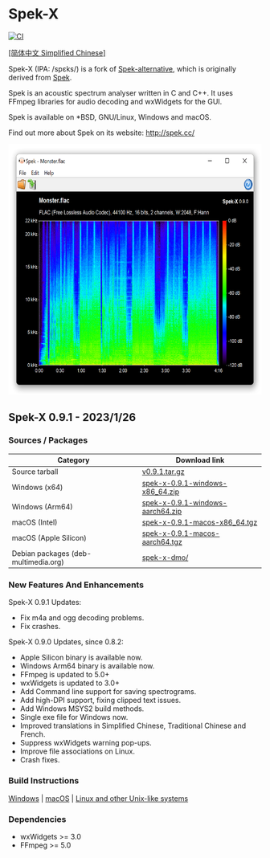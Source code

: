 # Spek-X

[![CI](https://github.com/MikeWang000000/spek-X/actions/workflows/ci.yml/badge.svg?branch=main&event=push)](https://github.com/MikeWang000000/spek-X/actions/workflows/ci.yml)

[[简体中文 Simplified Chinese]](./README-zh_CN.md)

Spek-X (IPA: /spɛks/) is a fork of [Spek-alternative](https://github.com/withmorten/spek-alternative), which is originally derived from [Spek](https://github.com/alexkay/spek).

Spek is an acoustic spectrum analyser written in C and C++. It uses FFmpeg
libraries for audio decoding and wxWidgets for the GUI.

Spek is available on *BSD, GNU/Linux, Windows and macOS.

Find out more about Spek on its website: <http://spek.cc/>

<img src="./data/spek-screenshot.png" height="500">

## Spek-X 0.9.1 - 2023/1/26

### Sources / Packages

Category                             | Download link
-------------------------------------|----------------
Source tarball                       | [v0.9.1.tar.gz](https://github.com/MikeWang000000/spek-X/archive/v0.9.1.tar.gz)
Windows (x64)                        | [spek-x-0.9.1-windows-x86_64.zip](https://github.com/MikeWang000000/spek-X/releases/download/v0.9.1/spek-x-0.9.1-windows-x86_64.zip)
Windows (Arm64)                      | [spek-x-0.9.1-windows-aarch64.zip](https://github.com/MikeWang000000/spek-X/releases/download/v0.9.1/spek-x-0.9.1-windows-aarch64.zip)
macOS (Intel)                        | [spek-x-0.9.1-macos-x86_64.tgz](https://github.com/MikeWang000000/spek-X/releases/download/v0.9.1/spek-x-0.9.1-macos-x86_64.tgz)
macOS (Apple Silicon)                | [spek-x-0.9.1-macos-aarch64.tgz](https://github.com/MikeWang000000/spek-X/releases/download/v0.9.1/spek-x-0.9.1-macos-aarch64.tgz)
Debian packages (deb-multimedia.org) | [spek-x-dmo/](https://deb-multimedia.org/pool/main/s/spek-x-dmo/)

### New Features And Enhancements

Spek-X 0.9.1 Updates:
 * Fix m4a and ogg decoding problems.
 * Fix crashes.

Spek-X 0.9.0 Updates, since 0.8.2:
 * Apple Silicon binary is available now.
 * Windows Arm64 binary is available now.
 * FFmpeg is updated to 5.0+
 * wxWidgets is updated to 3.0+
 * Add Command line support for saving spectrograms.
 * Add high-DPI support, fixing clipped text issues. 
 * Add Windows MSYS2 build methods.
 * Single exe file for Windows now.
 * Improved translations in Simplified Chinese, Traditional Chinese and French.
 * Suppress wxWidgets warning pop-ups.
 * Improve file associations on Linux.
 * Crash fixes.

### Build Instructions

[Windows](./dist/win/README.md) | [macOS](./dist/osx/README.md) | [Linux and other Unix-like systems](./INSTALL.md#building-from-the-git-repository)

### Dependencies

 * wxWidgets >= 3.0
 * FFmpeg >= 5.0
